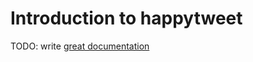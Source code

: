 # Introduction to happytweet

TODO: write [great documentation](http://jacobian.org/writing/great-documentation/what-to-write/)
